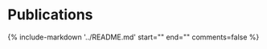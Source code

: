 # Publications

{%
   include-markdown '../README.md'
   start="<!--start-publications-->"
   end="<!--end-publications-->"
   comments=false
%}
